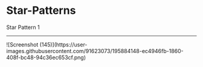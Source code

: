 # Star-Patterns

Star Pattern 1
<hr color= white>
![Screenshot (145)](https://user-images.githubusercontent.com/91623073/195884148-ec4946fb-1860-408f-bc48-94c36ec653cf.png)
